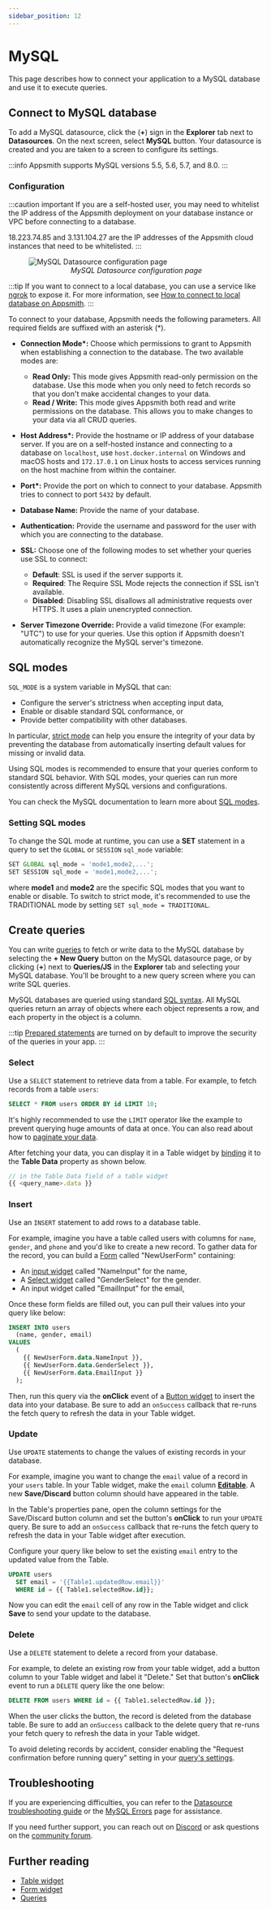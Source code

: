 ```yaml
---
sidebar_position: 12
---
```

# MySQL

This page describes how to connect your application to a MySQL database and use it to execute queries.

## Connect to MySQL database

To add a MySQL datasource, click the (**+**) sign in the **Explorer** tab next to **Datasources**. On the next screen, select **MySQL** button. Your datasource is created and you are taken to a screen to configure its settings.

:::info
Appsmith supports MySQL versions 5.5, 5.6, 5.7, and 8.0.
:::

### Configuration

:::caution important
If you are a self-hosted user, you may need to whitelist the IP address of the Appsmith deployment on your database instance or VPC before connecting to a database.

18.223.74.85 and 3.131.104.27 are the IP addresses of the Appsmith cloud instances that need to be whitelisted.
:::

<figure>
  <img src="/img/as-mysql-datasource-config.png" style= {{width:"100%", height:"auto"}} alt="MySQL Datasource configuration page"/>
  <figcaption align = "center"><i>MySQL Datasource configuration page</i></figcaption>
</figure>

:::tip
If you want to connect to a local database, you can use a service like [ngrok](https://ngrok.com/) to expose it. For more information, see [How to connect to local database on Appsmith](/connect-data/how-to-guides/how-to-work-with-local-apis-on-appsmith).
:::

To connect to your database, Appsmith needs the following parameters. All required fields are suffixed with an asterisk (\*).

* **Connection Mode\*:** Choose which permissions to grant to Appsmith when establishing a connection to the database. The two available modes are:

   * **Read Only:** This mode gives Appsmith read-only permission on the database. Use this mode when you only need to fetch records so that you don't make accidental changes to your data.
   * **Read / Write:** This mode gives Appsmith both read and write permissions on the database. This allows you to make changes to your data via all CRUD queries.

* **Host Address\*:** Provide the hostname or IP address of your database server. If you are on a self-hosted instance and connecting to a database on `localhost`, use `host.docker.internal` on Windows and macOS hosts and `172.17.0.1` on Linux hosts to access services running on the host machine from within the container.

* **Port\*:** Provide the port on which to connect to your database. Appsmith tries to connect to port `5432` by default.

* **Database Name:** Provide the name of your database.

* **Authentication:** Provide the username and password for the user with which you are connecting to the database.

* **SSL:** Choose one of the following modes to set whether your queries use SSL to connect:

   * **Default**: SSL is used if the server supports it.
   * **Required**: The Require SSL Mode rejects the connection if SSL isn't available.
   * **Disabled**: Disabling SSL disallows all administrative requests over HTTPS. It uses a plain unencrypted connection.

* **Server Timezone Override:** Provide a valid timezone (For example: "UTC") to use for your queries. Use this option if Appsmith doesn't automatically recognize the MySQL server's timezone.


## SQL modes

```SQL_MODE``` is a system variable in MySQL that can:

* Configure the server's strictness when accepting input data,
* Enable or disable standard SQL conformance, or
* Provide better compatibility with other databases.

In particular, [strict mode](https://dev.mysql.com/doc/refman/8.0/en/sql-mode.html#sql-mode-strict) can help you ensure the integrity of your data by preventing the database from automatically inserting default values for missing or invalid data. 

Using SQL modes is recommended to ensure that your queries conform to standard SQL behavior. With SQL modes, your queries can run more consistently across different MySQL versions and configurations.

You can check the MySQL documentation to learn more about [SQL modes](https://dev.mysql.com/doc/refman/8.0/en/sql-mode.html).

### Setting SQL modes

To change the SQL mode at runtime, you can use a **SET** statement in a query to set the `GLOBAL` or `SESSION` ```sql_mode``` variable:

```js
SET GLOBAL sql_mode = 'mode1,mode2,...';
SET SESSION sql_mode = 'mode1,mode2,...';
```
where **mode1** and **mode2** are the specific SQL modes that you want to enable or disable. To switch to strict mode, it's recommended to use the TRADITIONAL mode by setting ```SET sql_mode = TRADITIONAL```.

## Create queries

You can write [queries](/connect-data/reference/query-settings) to fetch or write data to the MySQL database by selecting the **+ New Query**  button on the MySQL datasource page, or by clicking (**+**) next to **Queries/JS** in the **Explorer** tab and selecting your MySQL database. You'll be brought to a new query screen where you can write SQL queries.

MySQL databases are queried using standard [SQL syntax](https://dev.mysql.com/doc/refman/8.0/en/language-structure.html). All MySQL queries return an array of objects where each object represents a row, and each property in the object is a column.

:::tip
[Prepared statements](/connect-data/concepts/how-to-use-prepared-statements) are turned on by default to improve the security of the queries in your app. 
:::

### Select

Use a `SELECT` statement to retrieve data from a table. For example, to fetch records from a table `users`:

```sql
SELECT * FROM users ORDER BY id LIMIT 10;
```

It's highly recommended to use the `LIMIT` operator like the example to prevent querying huge amounts of data at once. You can also read about how to [paginate your data](/reference/widgets/table#server-side-pagination).

After fetching your data, you can display it in a Table widget by [binding](/reference/widgets/table#display-data-in-tables) it to the **Table Data** property as shown below.

```js
// in the Table Data field of a table widget
{{ <query_name>.data }}
```

### Insert

Use an `INSERT` statement to add rows to a database table. 

For example, imagine you have a table called users with columns for `name`, `gender`, and `phone` and you'd like to create a new record. To gather data for the record, you can build a [Form](/reference/widgets/form) called "NewUserForm" containing:

- An [input widget](/reference/widgets/input) called "NameInput" for the name,
- A [Select widget](/reference/widgets/select) called "GenderSelect" for the gender.
- An input widget called "EmailInput" for the email,

Once these form fields are filled out, you can pull their values into your query like below:

```sql
INSERT INTO users
  (name, gender, email)
VALUES
  (
    {{ NewUserForm.data.NameInput }},
    {{ NewUserForm.data.GenderSelect }},
    {{ NewUserForm.data.EmailInput }}
  );

```

Then, run this query via the **onClick** event of a [Button widget](/reference/widgets/button) to insert the data into your database. Be sure to add an `onSuccess` callback that re-runs the fetch query to refresh the data in your Table widget.

### Update

Use `UPDATE` statements to change the values of existing records in your database.

For example, imagine you want to change the `email` value of a record in your `users` table. In your Table widget, make the `email` column [**Editable**](/reference/widgets/table/inline-editing#editable). A new **Save/Discard** button column should have appeared in the table.

In the Table's properties pane, open the column settings for the Save/Discard button column and set the button's **onClick** to run your `UPDATE` query. Be sure to add an `onSuccess` callback that re-runs the fetch query to refresh the data in your Table widget after execution.

Configure your query like below to set the existing `email` entry to the updated value from the Table.

```sql
UPDATE users
  SET email = '{{Table1.updatedRow.email}}'
  WHERE id = {{ Table1.selectedRow.id}};
```

Now you can edit the `email` cell of any row in the Table widget and click **Save** to send your update to the database.

### Delete

Use a `DELETE` statement to delete a record from your database.

For example, to delete an existing row from your table widget, add a button column to your Table widget and label it "Delete." Set that button's **onClick** event to run a `DELETE` query like the one below:

```sql
DELETE FROM users WHERE id = {{ Table1.selectedRow.id }};
```

When the user clicks the button, the record is deleted from the database table. Be sure to add an `onSuccess` callback to the delete query that re-runs your fetch query to refresh the data in your Table widget.

To avoid deleting records by accident, consider enabling the "Request confirmation before running query" setting in your [query's settings](/connect-data/reference/query-settings).

## Troubleshooting

If you are experiencing difficulties, you can refer to the [Datasource troubleshooting guide](/help-and-support/troubleshooting-guide/action-errors/datasource-errors) or the [MySQL Errors](/help-and-support/troubleshooting-guide/action-errors/mysql-plugin-errors) page for assistance.

If you need further support, you can reach out on [Discord](https://discord.com/invite/rBTTVJp) or ask questions on the [community forum](https://community.appsmith.com/).

## Further reading

* [Table widget](/reference/widgets/table)
* [Form widget](/reference/widgets/form)
* [Queries](/core-concepts/data-access-and-binding/querying-a-database/)
